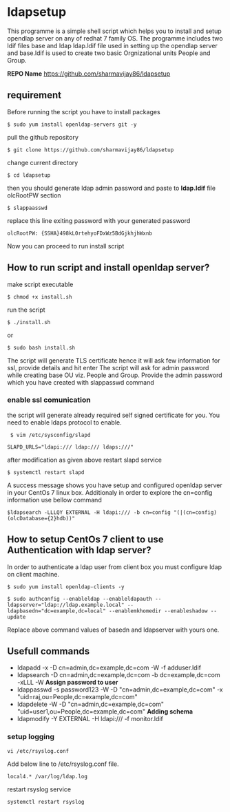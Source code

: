 # ldapsetup

This programme is a simple shell script which helps you to install and setup opendlap server on any of redhat 7 family OS.
The programme includes two ldif files base and ldap
ldap.ldif file used in setting up the opendlap server and base.ldif is used to create two basic Orgnizational units
People and Group.

**REPO Name**  <https://github.com/sharmavijay86/ldapsetup>

## requirement

Before running the script you have to install packages 
```
$ sudo yum install openldap-servers git -y
```
pull the github repository
```
$ git clone https://github.com/sharmavijay86/ldapsetup
```
change current directory 
```
$ cd ldapsetup
```
then you should generate ldap admin password and paste to **ldap.ldif** file olcRootPW section
```
$ slappaasswd
```
replace this line exiting password with your generated password
```
olcRootPW: {SSHA}498kL0rtehyoFDxWz5BdGjkhjhWxnb
```
Now you can proceed to run install script

## How to run script and install openldap server?

make script executable
```
$ chmod +x install.sh
```
run the script
```
$ ./install.sh
```
or
```
$ sudo bash install.sh
```
The script will generate TLS certificate hence it will ask few information for ssl,  provide details and hit enter
The script will ask for admin password while creating base OU viz. People and Group. Provide the admin password which you have created with slappasswd command
### enable ssl comunication 
the script will generate already required self signed certificate for you. You need to enable ldaps protocol to enable.
```
 $ vim /etc/sysconfig/slapd

SLAPD_URLS="ldapi:/// ldap:/// ldaps:///"

```
after modification as given above restart slapd service 
```
$ systemctl restart slapd
```
A success message shows you have setup and configured openldap server in your CentOs 7 linux box.
Additionaly in order to explore the cn=config information  use bellow command
```
$ldapsearch -LLLQY EXTERNAL -H ldapi:/// -b cn=config "(|(cn=config)(olcDatabase={2}hdb))"
```
## How to setup CentOs 7 client  to use Authentication with ldap server?

In order to authenticate a ldap user from client  box you must configure ldap on client machine.
```
$ sudo yum install openldap-clients -y

$ sudo authconfig --enableldap --enableldapauth --ldapserver="ldap://ldap.example.local" --ldapbasedn="dc=example,dc=local" --enablemkhomedir --enableshadow --update
```
Replace  above command values of basedn and ldapserver with yours one.
## Usefull commands
- ldapadd -x -D cn=admin,dc=example,dc=com  -W -f adduser.ldif
- ldapsearch -D cn=admin,dc=example,dc=com -b dc=example,dc=com -xLLL -W 
**Assign password to user**
- ldappasswd -s password123 -W -D "cn=admin,dc=example,dc=com" -x "uid=raj,ou=People,dc=example,dc=com"
- ldapdelete -W -D "cn=admin,dc=example,dc=com" "uid=user1,ou=People,dc=example,dc=com"
**Adding schema**
- ldapmodify -Y EXTERNAL  -H ldapi:/// -f monitor.ldif

### setup logging 
```
vi /etc/rsyslog.conf
```
Add below line to /etc/rsyslog.conf file.
```
local4.* /var/log/ldap.log
```
restart rsyslog service
```
systemctl restart rsyslog
```
